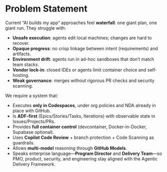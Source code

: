 # Problem Statement

Current “AI builds my app” approaches feel **waterfall**: one giant plan, one giant run. They struggle with:

- **Unsafe execution**: agents edit local machines; changes are hard to recover.
- **Opaque progress**: no crisp linkage between intent (requirements) and artifacts.
- **Environment drift**: agents run in ad-hoc sandboxes that don’t match team stacks.
- **Vendor lock-in**: closed IDEs or agents limit container choice and self-hosting.
- **Weak governance**: merges without rigorous PR checks and security scanning.

We require a system that:
- Executes **only in Codespaces**, under org policies and NDA already in place with GitHub.
- Is **ADF-first** (Epics/Stories/Tasks, Iterations) with observable state in Issues/Projects/PRs.
- Provides **full container control** (devcontainer, Docker-in-Docker, Supabase optional).
- Uses **Copilot Code Review** + branch protection + Code Scanning as guardrails.
- Allows **multi-model** reasoning through **GitHub Models**.
- Speaks enterprise language—**Program Director** and **Delivery Team**—so PMO, product, security, and engineering stay aligned with the Agentic Delivery Framework.
